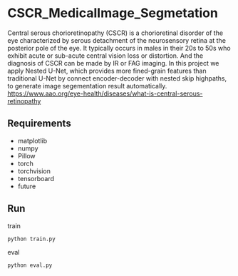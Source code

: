 # CSCR_MedicalImage_Segmetation  
Central serous chorioretinopathy (CSCR) is a chorioretinal disorder of the eye characterized by serous detachment of the neurosensory retina at the posterior pole of the eye. It typically occurs in males in their 20s to 50s who exhibit acute or sub-acute central vision loss or distortion. And the diagnosis of CSCR can be made by IR or FAG imaging. In this project we apply Nested U-Net, which provides more fined-grain features than traditional U-Net by connect encoder-decoder with nested skip highpaths, to generate image segementation result automatically. 
https://www.aao.org/eye-health/diseases/what-is-central-serous-retinopathy
## Requirements
* matplotlib  
* numpy  
* Pillow  
* torch  
* torchvision   
* tensorboard  
* future  
## Run
train
```
python train.py
```  
eval
```
python eval.py
```

